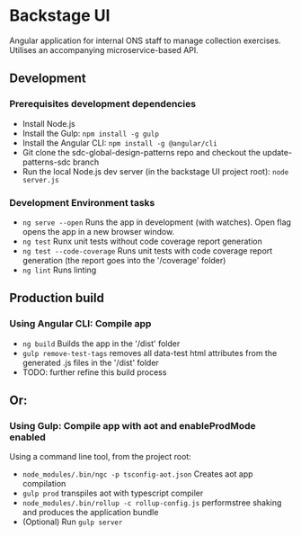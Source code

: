 # Backstage UI
Angular application for internal ONS staff to manage collection exercises. Utilises an accompanying microservice-based API.

## Development

### Prerequisites development dependencies
* Install Node.js
* Install the Gulp: `npm install -g gulp`
* Install the Angular CLI: `npm install -g @angular/cli`
* Git clone the sdc-global-design-patterns repo and checkout the update-patterns-sdc branch
* Run the local Node.js dev server (in the backstage UI project root): `node server.js`

### Development Environment tasks
* `ng serve --open` Runs the app in development (with watches). Open flag opens the app in a new browser window.
* `ng test` Runx unit tests without code coverage report generation
* `ng test --code-coverage` Runs unit tests with code coverage report generation (the report goes into the '/coverage' folder)
* `ng lint` Runs linting

## Production build

### Using Angular CLI: Compile app
* `ng build` Builds the app in the '/dist' folder
* `gulp remove-test-tags` removes all data-test html attributes from the generated .js files in the '/dist' folder
* TODO: further refine this build process

## Or:

### Using Gulp: Compile app with aot and enableProdMode enabled
Using a command line tool, from the project root:
* `node_modules/.bin/ngc -p tsconfig-aot.json` Creates aot app compilation
* `gulp prod` transpiles aot with typescript compiler
* `node_modules/.bin/rollup -c rollup-config.js` performstree shaking and produces the application bundle
* (Optional) Run `gulp server`
